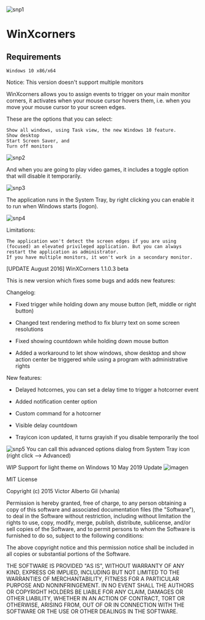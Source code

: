 ![snp1](https://lh3.googleusercontent.com/-WX2q36irA1M/Vh-zdi1V0RI/AAAAAAAALQU/W6EXCviEaSA/WinXCorners%25255B1%25255D.jpg?imgmax=800)
# WinXcorners

## Requirements

    Windows 10 x86/x64

Notice: This version doesn't support multiple monitors

WinXcorners allows you to assign events to trigger on your main monitor corners, it activates when your mouse cursor hovers them, i.e. when you move your mouse cursor to your screen edges.

These are the options that you can select:

    Show all windows, using Task view, the new Windows 10 feature.
    Show desktop
    Start Screen Saver, and
    Turn off monitors

![snp2](https://lh3.googleusercontent.com/-vxIVdOymPXY/Vh-ze0Bn4bI/AAAAAAAALQY/zZ9TGvPVQpE/WinXCorners%25255B5%25255D.jpg?imgmax=800)

And when you are going to play video games, it includes a toggle option that will disable it temporarily.

![snp3](https://lh3.googleusercontent.com/-VrZ2zw8gfmo/Vh-zhP_UljI/AAAAAAAALQg/aqqvlB79QhQ/WinXCorners%25255B7%25255D%25255B1%25255D.jpg?imgmax=800)

The application runs in the System Tray, by right clicking you can enable it to run when Windows starts (logon).

![snp4](https://lh3.googleusercontent.com/-7ja-oixZ058/Vh-zjp8pRpI/AAAAAAAALQo/h4y4EPuoBbY/WinXCorners%25255B9%25255D%25255B1%25255D.jpg?imgmax=800)

Limitations:

    The application won't detect the screen edges if you are using (focused) an elevated privileged application. But you can always restart the application as administrator.
    If you have multiple monitors, it won't work in a secondary monitor.


[UPDATE August 2016]
WinXCorners 1.1.0.3 beta

This is new version which fixes some bugs and adds new features:

Changelog:

- Fixed trigger while holding down any mouse button  (left, middle or right button)

- Changed text rendering method to fix blurry text on some screen resolutions

- Fixed showing countdown while holding down mouse button

- Added a workaround to let show windows, show desktop and show action center be triggered while using a program with administrative rights

New features:

- Delayed hotcornes, you can set a delay time to trigger a hotcorner event

- Added notification center option

- Custom command for a hotcorner

- Visible delay countdown

- Trayicon icon updated, it turns grayish if you disable temporarily the tool

![snp5](https://lh3.googleusercontent.com/-NtNXrUcUUus/V6VlOWJMPeI/AAAAAAAALxM/hmfgAnoSvK8/image%25255B12%25255D.png?imgmax=800)
You can call this advanced options dialog from System Tray icon (right click –> Advanced)

WIP Support for light theme on Windows 10 May 2019 Update
![imagen](https://user-images.githubusercontent.com/1015823/59126095-d2835e80-8929-11e9-9b89-6023164aaa8d.png)


MIT License

Copyright (c) 2015 Victor Alberto Gil (vhanla)

Permission is hereby granted, free of charge, to any person obtaining a copy
of this software and associated documentation files (the "Software"), to deal
in the Software without restriction, including without limitation the rights
to use, copy, modify, merge, publish, distribute, sublicense, and/or sell
copies of the Software, and to permit persons to whom the Software is
furnished to do so, subject to the following conditions:

The above copyright notice and this permission notice shall be included in all
copies or substantial portions of the Software.

THE SOFTWARE IS PROVIDED "AS IS", WITHOUT WARRANTY OF ANY KIND, EXPRESS OR
IMPLIED, INCLUDING BUT NOT LIMITED TO THE WARRANTIES OF MERCHANTABILITY,
FITNESS FOR A PARTICULAR PURPOSE AND NONINFRINGEMENT. IN NO EVENT SHALL THE
AUTHORS OR COPYRIGHT HOLDERS BE LIABLE FOR ANY CLAIM, DAMAGES OR OTHER
LIABILITY, WHETHER IN AN ACTION OF CONTRACT, TORT OR OTHERWISE, ARISING FROM,
OUT OF OR IN CONNECTION WITH THE SOFTWARE OR THE USE OR OTHER DEALINGS IN THE
SOFTWARE. 
